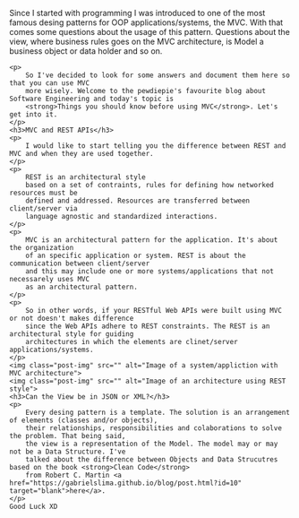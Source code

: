 <div style="text-align: left;">
    <p>
        Since I started with programming I was introduced to one of the most
        famous desing patterns for OOP applications/systems, the MVC.
        With that comes some questions about the usage of this pattern. Questions about the view,
        where business rules goes on the MVC architecture, is Model a business object or
        data holder and so on.
    </p>

    <p>
        So I've decided to look for some answers and document them here so that you can use MVC
        more wisely. Welcome to the pewdiepie's favourite blog about Software Engineering and today's topic is
        <strong>Things you should know before using MVC</strong>. Let's get into it.
    </p>
    <h3>MVC and REST APIs</h3>
    <p>
        I would like to start telling you the difference between REST and MVC and when they are used together.
    </p>
    <p>
        REST is an architectural style
        based on a set of contraints, rules for defining how networked resources must be
        defined and addressed. Resources are transferred between client/server via
        language agnostic and standardized interactions.
    </p>
    <p>
        MVC is an architectural pattern for the application. It's about the organization
        of an specific application or system. REST is about the communication between client/server
        and this may include one or more systems/applications that not necessarely uses MVC
        as an architectural pattern.
    </p>
    <p>
        So in other words, if your RESTful Web APIs were built using MVC or not doesn't makes difference
        since the Web APIs adhere to REST constraints. The REST is an architectural style for guiding
        architectures in which the elements are clinet/server applications/systems.
    </p>
    <img class="post-img" src="" alt="Image of a system/appliction with MVC architecture">
    <img class="post-img" src="" alt="Image of an architecture using REST style">
    <h3>Can the View be in JSON or XML?</h3>
    <p>
        Every desing pattern is a template. The solution is an arrangement of elements (classes and/or objects),
        their relationships, responsibilities and colaborations to solve the problem. That being said,
        the view is a representation of the Model. The model may or may not be a Data Structure. I've
        talked about the difference between Objects and Data Strucutres based on the book <strong>Clean Code</strong>
        from Robert C. Martin <a href="https://gabrielslima.github.io/blog/post.html?id=10" target="blank">here</a>.
    </p>
    Good Luck XD
</div>